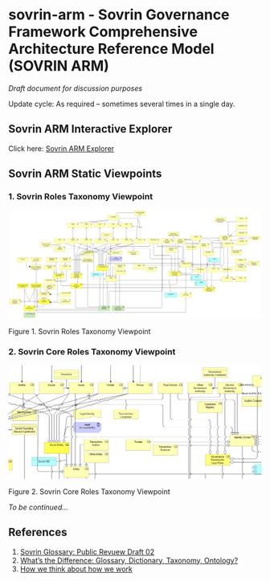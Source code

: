 # sovrin-arm - Sovrin Governance Framework Comprehensive Architecture Reference Model (SOVRIN ARM)

_Draft document for discussion purposes_

Update cycle: As required – sometimes several times in a single day.

## Sovrin ARM Interactive Explorer

Click here: [Sovrin ARM Explorer](https://mwherman2000.github.io/sovrin-arm/)

## Sovrin ARM Static Viewpoints

### 1. Sovrin Roles Taxonomy Viewpoint

![HBB-Sovrin-Roles-Viewpoint](images/HBB-Sovrin-Glossary-Roles-Viewpoint.png)

Figure 1. Sovrin Roles Taxonomy Viewpoint 

### 2. Sovrin Core Roles Taxonomy Viewpoint

![HBB-Sovrin-Core-Roles-Viewpoint](images/HBB-Sovrin-Glossary-Core-Roles-Viewpoint.png)

Figure 2. Sovrin Core Roles Taxonomy Viewpoint 

_To be continued..._

## References

1. [Sovrin Glossary: Public Revuew Draft 02](https://docs.google.com/document/d/1gfIz5TT0cNp2kxGMLFXr19x1uoZsruUe_0glHst2fZ8/edit?pli=1#)
2. [What’s the Difference: Glossary, Dictionary, Taxonomy, Ontology?](https://thedatamaven.net/2017/04/whats-the-difference-glossary-dictionary-taxonomy-ontology/)
3. [How we think about how we work](https://hyperonomy.com/2016/05/09/how-do-we-think-about-how-we-work/)